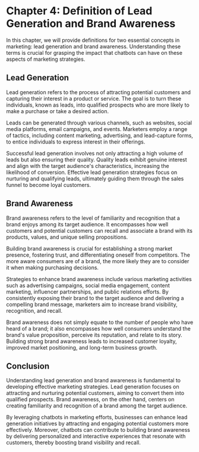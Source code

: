 Chapter 4: Definition of Lead Generation and Brand Awareness
============================================================

In this chapter, we will provide definitions for two essential concepts in marketing: lead generation and brand awareness. Understanding these terms is crucial for grasping the impact that chatbots can have on these aspects of marketing strategies.

**Lead Generation**
-------------------

Lead generation refers to the process of attracting potential customers and capturing their interest in a product or service. The goal is to turn these individuals, known as leads, into qualified prospects who are more likely to make a purchase or take a desired action.

Leads can be generated through various channels, such as websites, social media platforms, email campaigns, and events. Marketers employ a range of tactics, including content marketing, advertising, and lead-capture forms, to entice individuals to express interest in their offerings.

Successful lead generation involves not only attracting a high volume of leads but also ensuring their quality. Quality leads exhibit genuine interest and align with the target audience's characteristics, increasing the likelihood of conversion. Effective lead generation strategies focus on nurturing and qualifying leads, ultimately guiding them through the sales funnel to become loyal customers.

**Brand Awareness**
-------------------

Brand awareness refers to the level of familiarity and recognition that a brand enjoys among its target audience. It encompasses how well customers and potential customers can recall and associate a brand with its products, values, and unique selling propositions.

Building brand awareness is crucial for establishing a strong market presence, fostering trust, and differentiating oneself from competitors. The more aware consumers are of a brand, the more likely they are to consider it when making purchasing decisions.

Strategies to enhance brand awareness include various marketing activities such as advertising campaigns, social media engagement, content marketing, influencer partnerships, and public relations efforts. By consistently exposing their brand to the target audience and delivering a compelling brand message, marketers aim to increase brand visibility, recognition, and recall.

Brand awareness does not simply equate to the number of people who have heard of a brand; it also encompasses how well consumers understand the brand's value proposition, perceive its reputation, and relate to its story. Building strong brand awareness leads to increased customer loyalty, improved market positioning, and long-term business growth.

**Conclusion**
--------------

Understanding lead generation and brand awareness is fundamental to developing effective marketing strategies. Lead generation focuses on attracting and nurturing potential customers, aiming to convert them into qualified prospects. Brand awareness, on the other hand, centers on creating familiarity and recognition of a brand among the target audience.

By leveraging chatbots in marketing efforts, businesses can enhance lead generation initiatives by attracting and engaging potential customers more effectively. Moreover, chatbots can contribute to building brand awareness by delivering personalized and interactive experiences that resonate with customers, thereby boosting brand visibility and recall.
